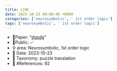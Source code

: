 ```yaml
---
title: LINC
date: 2023-10-23 00:00:00 +0800
categories: ['neurosymbolic', ' 1st order logic']
tags: ['neurosymbolic', ' 1st order logic']
---
```


- 📙Paper: "[dgsdg](dsgfdhgf)"
- 🔑Public: ✅
- ⚲ area: Neurosymbolic,  1st order logic
- 📅 Date: 2023-10-23
- 🔎 Taxonomy: puzzle translation
- 📝 #References: 92
